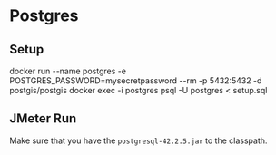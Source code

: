 # Postgres

## Setup

docker run --name postgres -e POSTGRES_PASSWORD=mysecretpassword --rm -p 5432:5432 -d postgis/postgis
docker exec -i postgres  psql -U postgres < setup.sql

## JMeter Run

Make sure that you have the `postgresql-42.2.5.jar` to the classpath.

